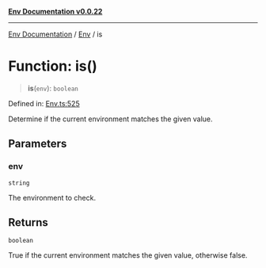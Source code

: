 [**Env Documentation v0.0.22**](../../README.md)

***

[Env Documentation](../../modules.md) / [Env](../README.md) / is

# Function: is()

> **is**(`env`): `boolean`

Defined in: [Env.ts:525](https://github.com/stonemjs/env/blob/03a15d504630d9dcaa3aa5276370578245d77a29/src/Env.ts#L525)

Determine if the current environment matches the given value.

## Parameters

### env

`string`

The environment to check.

## Returns

`boolean`

True if the current environment matches the given value, otherwise false.
